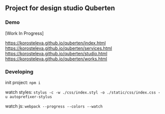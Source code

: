 ## Project for design studio Quberten

### Demo

[Work In Progress]

https://korosteleva.github.io/quberten/index.html
https://korosteleva.github.io/quberten/services.html
https://korosteleva.github.io/quberten/studio.html
https://korosteleva.github.io/quberten/works.html

### Developing
init project: `npm i`

watch styles: `stylus -c -w ./css/index.styl -o ./static/css/index.css -u autoprefixer-stylus`

watch js: `webpack --progress --colors --watch`